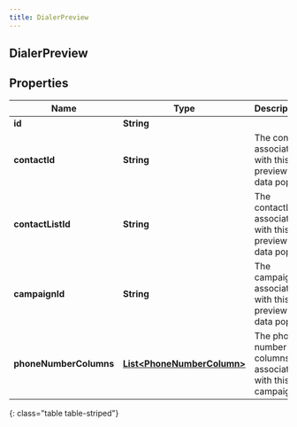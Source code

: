 ```yaml
---
title: DialerPreview
---
```


## DialerPreview

## Properties

| Name                   | Type                                                                           | Description                                            | Notes      |
| ---------------------- | ------------------------------------------------------------------------------ | ------------------------------------------------------ | ---------- |
| **id**                 | <!----><!---->**String**<!---->                                                |                                                        | [optional] |
| **contactId**          | <!----><!---->**String**<!---->                                                | The contact associated with this preview data pop      | [optional] |
| **contactListId**      | <!----><!---->**String**<!---->                                                | The contactList associated with this preview data pop. | [optional] |
| **campaignId**         | <!----><!---->**String**<!---->                                                | The campaignId associated with this preview data pop.  | [optional] |
| **phoneNumberColumns** | <!----><!---->[**List&lt;PhoneNumberColumn&gt;**](PhoneNumberColumn.md)<!----> | The phone number columns associated with this campaign | [optional] |

{: class="table table-striped"}
